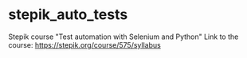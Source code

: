 # stepik_auto_tests
Stepik course "Test automation with Selenium and Python"
Link to the course: https://stepik.org/course/575/syllabus
